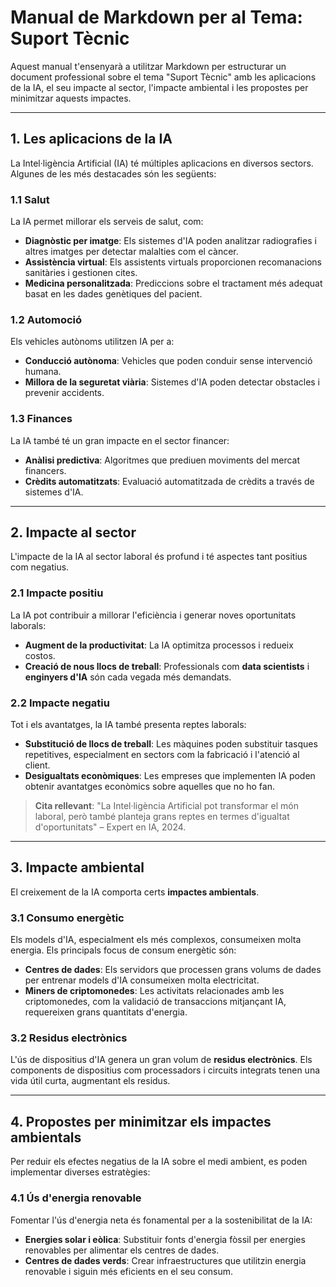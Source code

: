 # Manual de Markdown per al Tema: **Suport Tècnic**

Aquest manual t'ensenyarà a utilitzar Markdown per estructurar un document professional sobre el tema "Suport Tècnic" amb les aplicacions de la IA, el seu impacte al sector, l'impacte ambiental i les propostes per minimitzar aquests impactes.

---

## 1. Les aplicacions de la IA

La Intel·ligència Artificial (IA) té múltiples aplicacions en diversos sectors. Algunes de les més destacades són les següents:

### 1.1 Salut

La IA permet millorar els serveis de salut, com:

- **Diagnòstic per imatge**: Els sistemes d'IA poden analitzar radiografies i altres imatges per detectar malalties com el càncer.
- **Assistència virtual**: Els assistents virtuals proporcionen recomanacions sanitàries i gestionen cites.
- **Medicina personalitzada**: Prediccions sobre el tractament més adequat basat en les dades genètiques del pacient.

### 1.2 Automoció

Els vehicles autònoms utilitzen IA per a:

- **Conducció autònoma**: Vehicles que poden conduir sense intervenció humana.
- **Millora de la seguretat viària**: Sistemes d'IA poden detectar obstacles i prevenir accidents.

### 1.3 Finances

La IA també té un gran impacte en el sector financer:

- **Anàlisi predictiva**: Algoritmes que prediuen moviments del mercat financers.
- **Crèdits automatitzats**: Evaluació automatitzada de crèdits a través de sistemes d'IA.

---

## 2. Impacte al sector

L'impacte de la IA al sector laboral és profund i té aspectes tant positius com negatius.

### 2.1 Impacte positiu

La IA pot contribuir a millorar l'eficiència i generar noves oportunitats laborals:

- **Augment de la productivitat**: La IA optimitza processos i redueix costos.
- **Creació de nous llocs de treball**: Professionals com **data scientists** i **enginyers d'IA** són cada vegada més demandats.

### 2.2 Impacte negatiu

Tot i els avantatges, la IA també presenta reptes laborals:

- **Substitució de llocs de treball**: Les màquines poden substituir tasques repetitives, especialment en sectors com la fabricació i l'atenció al client.
- **Desigualtats econòmiques**: Les empreses que implementen IA poden obtenir avantatges econòmics sobre aquelles que no ho fan.

> **Cita rellevant**: "La Intel·ligència Artificial pot transformar el món laboral, però també planteja grans reptes en termes d'igualtat d'oportunitats" – Expert en IA, 2024.

---

## 3. Impacte ambiental

El creixement de la IA comporta certs **impactes ambientals**.

### 3.1 Consumo energètic

Els models d'IA, especialment els més complexos, consumeixen molta energia. Els principals focus de consum energètic són:

- **Centres de dades**: Els servidors que processen grans volums de dades per entrenar models d'IA consumeixen molta electricitat.
- **Miners de criptomonedes**: Les activitats relacionades amb les criptomonedes, com la validació de transaccions mitjançant IA, requereixen grans quantitats d'energia.

### 3.2 Residus electrònics

L'ús de dispositius d'IA genera un gran volum de **residus electrònics**. Els components de dispositius com processadors i circuits integrats tenen una vida útil curta, augmentant els residus.

---

## 4. Propostes per minimitzar els impactes ambientals

Per reduir els efectes negatius de la IA sobre el medi ambient, es poden implementar diverses estratègies:

### 4.1 Ús d'energia renovable

Fomentar l'ús d'energia neta és fonamental per a la sostenibilitat de la IA:

- **Energies solar i eòlica**: Substituir fonts d'energia fòssil per energies renovables per alimentar els centres de dades.
- **Centres de dades verds**: Crear infraestructures que utilitzin energia renovable i siguin més eficients en el seu consum.